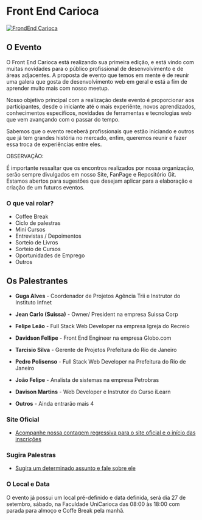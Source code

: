 # Front End Carioca

[![FrondEnd Carioca](http://frontendcarioca.com.br/img/logotipo.png)](http://frontendcarioca.com.br)

## O Evento

O Front End Carioca está realizando sua primeira edição, e está vindo com muitas novidades para o público profissional de desenvolvimento e de áreas adjacentes. A proposta de evento que temos em mente é de reunir uma galera que gosta de desenvolvimento web em geral e está a fim de aprender muito mais com nosso meetup.

Nosso objetivo principal com a realização deste evento é proporcionar aos participantes, desde o iniciante até o mais experiênte, novos aprendizados, conhecimentos específicos, novidades de ferramentas e tecnologias web que vem avançando com o passar do tempo.

Sabemos que o evento receberá profissionais que estão iniciando e outros que já tem grandes história no mercado, enfim, queremos reunir e fazer essa troca de experiências entre eles. 


OBSERVAÇÃO: 

É importante ressaltar que os encontros realizados por nossa organização, serão sempre divulgados em nosso Site, FanPage e Repositório Git. Estamos abertos para sugestões que desejam aplicar para a elaboração e criação de um futuros eventos.

### O que vai rolar?

* Coffee Break
* Ciclo de palestras
* Mini Cursos
* Entrevistas / Depoimentos
* Sorteio de Livros
* Sorteio de Cursos
* Oportunidades de Emprego
* Outros


## Os Palestrantes

* <b>Guga Alves</b> - Coordenador de Projetos Agência Trii e Instrutor do Instituto Infnet

* <b>Jean Carlo (Suissa)</b> - Owner/ President na empresa Suissa Corp
 
* <b>Felipe Leão</b> - Full Stack Web Developer na empresa Igreja do Recreio

* <b>Davidson Fellipe</b> - Front End Engineer na empresa Globo.com

* <b>Tarcisio Silva</b> - Gerente de Projetos Prefeitura do Rio de Janeiro

* <b>Pedro Polisenso</b> - Full Stack Web Developer na Prefeitura do Rio de Janeiro 

* <b>João Felipe</b> - Analista de sistemas na empresa Petrobras

* <b>Davison Martins</b> - Web Developer e Instrutor do Curso iLearn

* <b>Outros</b> - Ainda entrarão mais 4

### Site Oficial

* [Acompanhe nossa contagem regressiva para o site oficial e o início das inscrições](http://frontendcarioca.com.br/)

### Sugira Palestras

* [Sugira um determinado assunto e fale sobre ele](http://call4paperz.com/events/front-end-carioca-2014)

### O Local e Data

O evento já possui um local pré-definido e data definida, será dia 27 de setembro, sábado, na Faculdade UniCarioca das 08:00 às 18:00 com parada para almoço e Coffe Break pela manhã.

<!--
## Organizações de apoio

* [Organização - Rio.js](http://riojs.org/)
* [Organização - Sampa.js](http://www.sampajs.com.br/)
* [Organização - Brazil.JS](http://braziljs.org/)
* [Organização - Fron in Floripa](http://frontinfloripa.com.br/)
-->